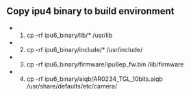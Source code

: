 ##  Copy ipu4 binary to build environment
- 1. cp -rf ipu6_binary/lib/* /usr/lib
- 2. cp -rf ipu6_binary/include/* /usr/include/
- 3. cp -rf ipu6_binary/firmware/ipu6ep_fw.bin /lib/firmware
- 4. cp -rf ipu6_binary/aiqb/AR0234_TGL_10bits.aiqb /usr/share/defaults/etc/camera/
